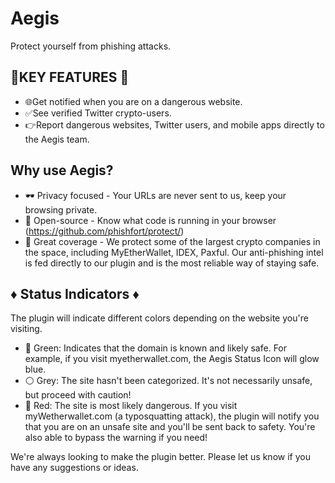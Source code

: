 # Aegis

Protect yourself from phishing attacks.

🔑KEY FEATURES 🔑
-----------------
- 🌐Get notified when you are on a dangerous website. 
- ✅See verified Twitter crypto-users. 
- 👉Report dangerous websites, Twitter users, and mobile apps directly to the Aegis team.

Why use Aegis?
-----------------

- 🕶 Privacy focused - Your URLs are never sent to us, keep your browsing private.
- 🔎 Open-source - Know what code is running in your browser (https://github.com/phishfort/protect/) 
- 🔮 Great coverage - We protect some of the largest crypto companies in the space, including MyEtherWallet, IDEX, Paxful. Our anti-phishing intel is fed directly to our plugin and is the most reliable way of staying safe.

♦ Status Indicators ♦
-----------------

The plugin will indicate different colors depending on the website you're visiting.

- 💚 Green: Indicates that the domain is known and likely safe. For example, if you visit myetherwallet.com, the Aegis Status Icon will glow blue. 
- ⚪  Grey: The site hasn't been categorized. It's not necessarily unsafe, but proceed with caution! 
- 🔴 Red: The site is most likely dangerous. If you visit myWetherwallet.com (a typosquatting attack), the plugin will notify you that you are on an unsafe site and you'll be sent back to safety. You're also able to bypass the warning if you need!

We're always looking to make the plugin better. Please let us know if you have any suggestions or ideas.

